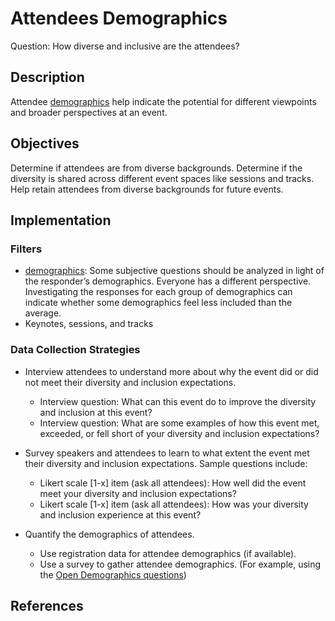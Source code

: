 # Attendees Demographics

Question: How diverse and inclusive are the attendees?


## Description

Attendee [demographics](https://github.com/chaoss/wg-diversity-inclusion/tree/master/demographic-data) help indicate the potential for different viewpoints and broader perspectives at an event. 


## Objectives

Determine if attendees are from diverse backgrounds. 
Determine if the diversity is shared across different event spaces like sessions and tracks. 
Help retain attendees from diverse backgrounds for future events. 


## Implementation

### Filters

- [demographics](https://github.com/chaoss/wg-diversity-inclusion/tree/master/demographic-data): Some subjective questions should be analyzed in light of the responder’s demographics. Everyone has a different perspective. Investigating the responses for each group of demographics can indicate whether some demographics feel less included than the average.
- Keynotes, sessions, and tracks


### Data Collection Strategies 

- Interview attendees to understand more about why the event did or did not meet their diversity and inclusion expectations.
  * Interview question: What can this event do to improve the diversity and inclusion at this event?
  * Interview question: What are some examples of how this event met, exceeded, or fell short of your diversity and inclusion expectations?

- Survey speakers and attendees to learn to what extent the event met their diversity and inclusion expectations. Sample questions include: 
  * Likert scale [1-x] item (ask all attendees): How well did the event meet your diversity and inclusion expectations?
  * Likert scale [1-x] item (ask all attendees): How was your diversity and inclusion experience at this event?

- Quantify the demographics of attendees.
  * Use registration data for attendee demographics (if available).
  * Use a survey to gather attendee demographics. (For example, using the [Open Demographics questions](http://nikkistevens.com/open-demographics/))
  
  
## References
